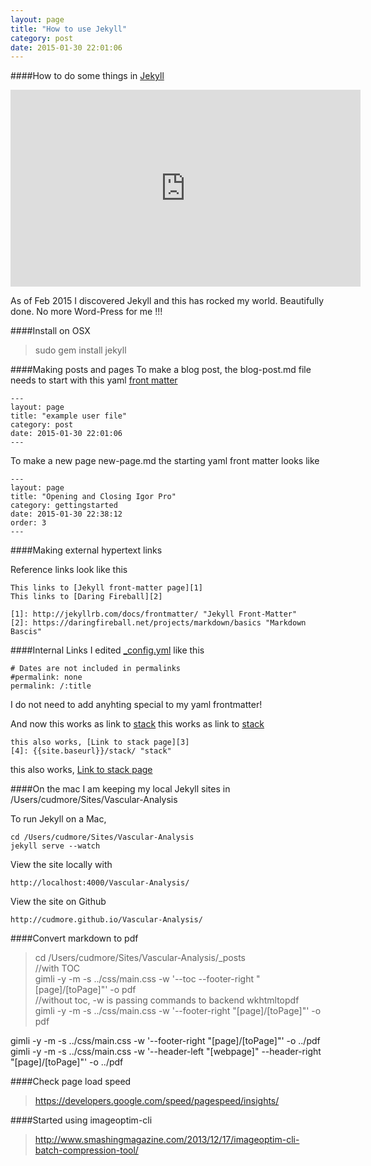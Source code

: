 ```yaml
---
layout: page
title: "How to use Jekyll"
category: post
date: 2015-01-30 22:01:06
---
```


####How to do some things in [Jekyll][2]

<iframe width="560" height="315" src="http://www.youtube.com/embed/PWf4WUoMXwg" frameborder="0"> </iframe>

As of Feb 2015 I discovered Jekyll and this has rocked my world. Beautifully done. No more Word-Press for me !!!

####Install on OSX

> sudo gem install jekyll


####Making posts and pages
To make a blog post, the blog-post.md file needs to start with this yaml [front matter][1]  

	---
	layout: page
	title: "example user file"
	category: post
	date: 2015-01-30 22:01:06
	---

To make a new page new-page.md the starting yaml front matter looks like  

	---
	layout: page
	title: "Opening and Closing Igor Pro"
	category: gettingstarted
	date: 2015-01-30 22:38:12
	order: 3
	---

####Making external hypertext links

Reference links look like this

    This links to [Jekyll front-matter page][1]
    This links to [Daring Fireball][2]
    
	[1]: http://jekyllrb.com/docs/frontmatter/ "Jekyll Front-Matter"
    [2]: https://daringfireball.net/projects/markdown/basics "Markdown Bascis"
    

####Internal Links
I edited [_config.yml][3] like this  

	# Dates are not included in permalinks
	#permalink: none
	permalink: /:title

I do not need to add anyhting special to my yaml frontmatter!  

And now
    this works as link to [stack]({{site.baseurl}}/stack/)
this works as link to [stack]({{site.baseurl}}/stack/)

    this also works, [Link to stack page][3]
    [4]: {{site.baseurl}}/stack/ "stack"

this also works, [Link to stack page][4]



####On the mac
I am keeping my local Jekyll sites in /Users/cudmore/Sites/Vascular-Analysis  

To run Jekyll on a Mac,

    cd /Users/cudmore/Sites/Vascular-Analysis
    jekyll serve --watch
    
View the site locally with  

    http://localhost:4000/Vascular-Analysis/
    
View the site on Github

    http://cudmore.github.io/Vascular-Analysis/

####Convert markdown to pdf

 > cd /Users/cudmore/Sites/Vascular-Analysis/_posts  
 > //with TOC  
 > gimli -y -m -s ../css/main.css -w '--toc --footer-right "[page]/[toPage]"' -o pdf  
 > //without toc, -w  is passing commands to backend wkhtmltopdf  
 > gimli -y -m -s ../css/main.css -w '--footer-right "[page]/[toPage]"' -o pdf  
 

gimli -y -m -s ../css/main.css -w '--footer-right "[page]/[toPage]"' -o ../pdf   
gimli -y -m -s ../css/main.css -w '--header-left "[webpage]" --header-right "[page]/[toPage]"' -o ../pdf  

####Check page load speed
> https://developers.google.com/speed/pagespeed/insights/

####Started using imageoptim-cli
> http://www.smashingmagazine.com/2013/12/17/imageoptim-cli-batch-compression-tool/


[1]: http://jekyllrb.com/docs/frontmatter/ "Jekyll Front-Matter"
[2]: http://jekyllrb.com
[3]: http://jekyllrb.com/docs/configuration/
[4]: {{site.baseurl}}/stack/ "stack"
